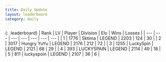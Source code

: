 ```yaml
---
title: Daily Update
layout: leaderboard
category: daily
---
```


{: .leaderboard}
| Rank | LV | Player | Division | Elo | Wins | Losses |
| --- | --- | --- | --- | --- | --- | --- |
| <span data-change="1">1</span> | 1776 | <span title="ID: 353063">Sktima</span> | LEGEND | <span data-change="28">2203</span> | <span data-change="31">124</span> | <span data-change="8">30</span> |
| <span data-change="-1">2</span> | 3017 | <span title="ID: 164871">Hungry YuYu</span> | LEGEND | <span data-change="-45">2176</span> | <span data-change="11">212</span> | <span data-change="7">72</span> |
| <span data-change="1">3</span> | 1255 | <span title="ID: 498412">LuckySpin</span> | LEGEND | <span data-change="14">2121</span> | <span data-change="2">68</span> | <span data-change="0">29</span> |
| <span data-change="4">4</span> | 393 | <span title="ID: 623829">LUCKYSPAIN</span> | LEGEND | <span data-change="35">2114</span> | <span data-change="13">49</span> | <span data-change="5">18</span> |
| <span data-change="1">5</span> | 811 | <span title="ID: 512212">luckyspoin</span> | LEGEND | <span data-change="13">2107</span> | <span data-change="2">36</span> | <span data-change="0">6</span> |